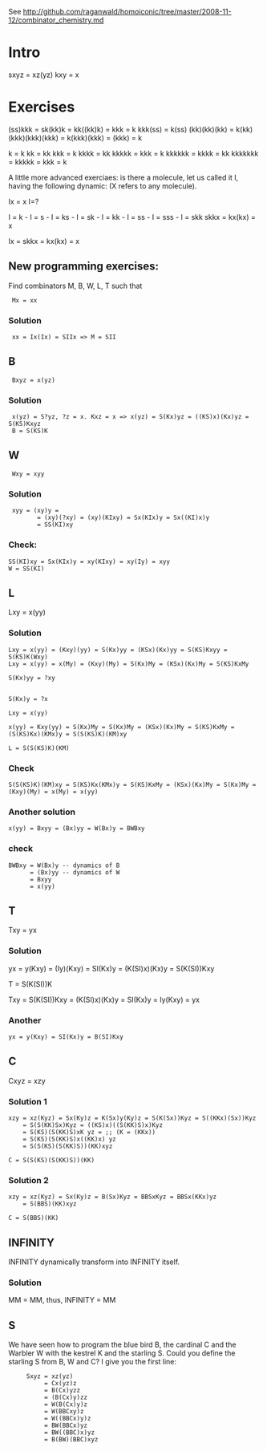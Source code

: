 See http://github.com/raganwald/homoiconic/tree/master/2008-11-12/combinator_chemistry.md

# Intro

sxyz = xz(yz)
kxy = x

# Exercises

   (ss)kkk = sk(kk)k = kk((kk)k) = kkk = k
   kkk(ss) = k(ss)
   (kk)(kk)(kk) = k(kk)
   (kkk)(kkk)(kkk) = k(kkk)(kkk) = (kkk) = k

   k = k
   kk = kk
   kkk = k
   kkkk = kk
   kkkkk = kkk = k
   kkkkkk = kkkk = kk
   kkkkkkk = kkkkk = kkk = k

A little more advanced exerciaes: is there a molecule, let us called it I, having the following dynamic: (X refers to any molecule).

  Ix = x I=?

  I = k -
  I = s -
  I = ks -
  I = sk -
  I = kk -
  I = ss -
  I = sss -
  I = skk skkx = kx(kx) = x

  Ix = skkx = kx(kx) = x

## New programming exercises:

Find combinators M, B, W, L, T such that

     Mx = xx

### Solution

     xx = Ix(Ix) = SIIx => M = SII

## B
     Bxyz = x(yz)

### Solution

     x(yz) = S?yz, ?z = x. Kxz = x => x(yz) = S(Kx)yz = ((KS)x)(Kx)yz = S(KS)Kxyz
     B = S(KS)K

## W

     Wxy = xyy

### Solution

     xyy = (xy)y =
            = (xy)(?xy) = (xy)(KIxy) = Sx(KIx)y = Sx((KI)x)y
            = SS(KI)xy

### Check:
    SS(KI)xy = Sx(KIx)y = xy(KIxy) = xy(Iy) = xyy
    W = SS(KI)

## L
   Lxy = x(yy)

### Solution

    Lxy = x(yy) = (Kxy)(yy) = S(Kx)yy = (KSx)(Kx)yy = S(KS)Kxyy =
    S(KS)K(Wxy)
    Lxy = x(yy) = x(My) = (Kxy)(My) = S(Kx)My = (KSx)(Kx)My = S(KS)KxMy

    S(Kx)yy = ?xy


    S(Kx)y = ?x

    Lxy = x(yy)

    x(yy) = Kxy(yy) = S(Kx)My = S(Kx)My = (KSx)(Kx)My = S(KS)KxMy =
    (S(KS)Kx)(KMx)y = S(S(KS)K)(KM)xy

    L = S(S(KS)K)(KM)

### Check

    S(S(KS)K)(KM)xy = S(KS)Kx(KMx)y = S(KS)KxMy = (KSx)(Kx)My = S(Kx)My =
    (Kxy)(My) = x(My) = x(yy)

### Another solution

    x(yy) = Bxyy = (Bx)yy = W(Bx)y = BWBxy

### check

    BWBxy = W(Bx)y -- dynamics of B
          = (Bx)yy -- dynamics of W
          = Bxyy
          = x(yy)

## T

   Txy = yx

### Solution

   yx = y(Kxy) = (Iy)(Kxy) = SI(Kx)y = (K(SI)x)(Kx)y = S(K(SI))Kxy

   T = S(K(SI))K

   Txy = S(K(SI))Kxy = (K(SI)x)(Kx)y = SI(Kx)y = Iy(Kxy) = yx

### Another

    yx = y(Kxy) = SI(Kx)y = B(SI)Kxy

## C

   Cxyz = xzy

### Solution 1

    xzy = xz(Kyz) = Sx(Ky)z = K(Sx)y(Ky)z = S(K(Sx))Kyz = S((KKx)(Sx))Kyz
        = S(S(KK)Sx)Kyz = ((KS)x)((S(KK)S)x)Kyz
        = S(KS)(S(KK)S)xK yz = ;; (K = (KKx))
        = S(KS)(S(KK)S)x((KK)x) yz
        = S(S(KS)(S(KK)S))(KK)xyz

    C = S(S(KS)(S(KK)S))(KK)

### Solution 2

    xzy = xz(Kyz) = Sx(Ky)z = B(Sx)Kyz = BBSxKyz = BBSx(KKx)yz
        = S(BBS)(KK)xyz

    C = S(BBS)(KK)

## INFINITY

INFINITY dynamically transform into INFINITY itself.

### Solution

   MM = MM, thus,
   INFINITY = MM

## S

We have seen how to program the blue bird B, the cardinal C and the
Warbler W with the kestrel K and the starling S. Could you define the
starling S from B, W and C? I give you the first line:

         Sxyz = xz(yz)
              = Cx(yz)z
              = B(Cx)yzz
              = (B(Cx)y)zz
              = W(B(Cx)y)z
              = W(BBCxy)z
              = W((BBCx)y)z
              = BW(BBCx)yz
              = BW((BBC)x)yz
              = B(BW)(BBC)xyz
